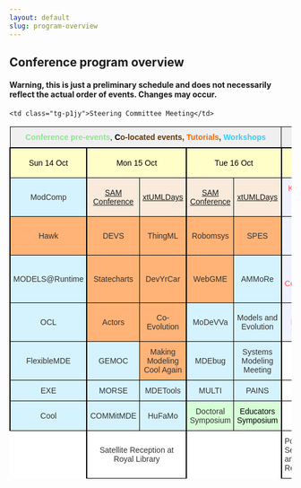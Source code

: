 ```yaml
---
layout: default
slug: program-overview
---
```

<div class="row">
 <div class="col-md-14" markdown="1">

## Conference program overview

#### Warning, this is just a preliminary schedule and does not necessarily reflect the actual order of events. Changes may occur. 

<style type="text/css">
.tg  {border-collapse:collapse;border-spacing:0;border-color:#ccc;}
.tg td{font-family:Arial, sans-serif;font-size:14px;padding:10px 5px;border-style:solid;border-width:1px;overflow:hidden;word-break:normal;border-color:#ccc;color:#333;background-color:#fff;}
.tg th{font-family:Arial, sans-serif;font-size:14px;font-weight:normal;padding:10px 5px;border-style:solid;border-width:1px;overflow:hidden;word-break:normal;border-color:#ccc;color:#333;background-color:#f0f0f0;}
.tg .tg-gpqd{font-weight:bold;background-color:#efefef;color:#ff534e;border-color:#000000;text-align:center}
.tg .tg-g26m{background-color:#d5f3ff;border-color:#000000;text-align:center}
.tg .tg-urx7{color:#000000;border-color:#000000;text-align:center}
.tg .tg-obcv{border-color:#000000;text-align:center; border-right: 2px solid black;}
.tg .tg-rkmt{background-color:#fffdc8;color:#000000;border-color:#000000;text-align:center; border-right: 2px solid black; border-top: 2px solid black; border-left: 2px solid black;}
.tg .tg-h01i{background-color:#d5f3ff;color:#333333;border-color:#000000;text-align:center}
.tg .tg-wg6e{background-color:#f9eadb;color:#986536;border-color:#000000;text-align:center}
.tg .tg-p1jy{background-color:#f1f2ff;color:#ff534e;border-color:#000000;text-align:center; border-right: 2px solid black;}
.tg .tg-tazt{background-color:#ffb377;color:#333333;border-color:#000000;text-align:center}
.tg .tg-hpnp{background-color:#ffb377;border-color:#000000;text-align:center}
.tg .tg-m3ne{background-color:#d7ffd7;border-color:#000000;text-align:center}

.tg .tg-tutorials{background-color:#ffb377;border-color:#000000;text-align:center;border-right: 2px solid black;}
.tg .tg-workshops{background-color:#d5f3ff;border-color:#000000;text-align:center; border-right: 2px solid black;}
.tg .tg-colocated{background-color:#f9eadb;color:#986536;border-color:#000000;text-align:center;border-right: 2px solid black;}
.tg .tg-preevents{background-color:#d7ffd7;color:#000000;border-color:#000000;text-align:center;border-right: 2px solid black;}
.tg .tg-mon-tutorials{background-color:#ffb377;border-color:#000000;text-align:center;border-right: 2px solid black; border-left: 2px solid black;}
.tg .tg-mon-workshops{background-color:#d5f3ff;border-color:#000000;text-align:center;border-right: 2px solid black; border-left: 2px solid black;}


</style>
<table class="tg">
  <tr>
    <th class="tg-urx7" colspan="5"><span style="font-weight:bold;color:rgb(139, 232, 138)">Conference pre-events</span>, <span style="font-weight:bold"> C</span><span style="font-weight:bold;color:rgb(100, 52, 3)">o-located events, </span><span style="font-weight:bold;color:rgb(245, 107, 0)">Tutorials</span><span style="font-weight:bold;color:rgb(100, 52, 3)">, </span><span style="font-weight:bold;color:rgb(52, 205, 249)">Workshops</span><br></th>
    <th class="tg-gpqd" colspan="3">Main conference</th>
  </tr>
  <tr>
    <td class="tg-rkmt">Sun 14 Oct</td>
    <td class="tg-rkmt" colspan="2">Mon 15 Oct</td>
    <td class="tg-rkmt" colspan="2">Tue 16 Oct</td>
    <td class="tg-rkmt">Wed 17 Oct</td>
    <td class="tg-rkmt">Thu 18 Oct</td>
    <td class="tg-rkmt">Fri 19 Oct</td>
  </tr>
  <tr>
    <td class="tg-mon-workshops">ModComp</td>
    <td class="tg-wg6e"><a href="http://sdl-forum.org/Events/SAM2018/index.htm">SAM Conference</a></td>
    <td class="tg-colocated"><a href="https://xtuml.org/xtuml-days-2018-copenhagen/">xtUMLDays</a></td>
    <td class="tg-wg6e"><a href="http://sdl-forum.org/Events/SAM2018/index.htm">SAM Conference</a></td>
    <td class="tg-colocated"><a href="https://xtuml.org/xtuml-days-2018-copenhagen/">xtUMLDays</a></td>
    <td class="tg-p1jy">Keynote - <a href="https://modelsconf2018.github.io/program/keynotes/">Silvja Seres</a></td>
    <td class="tg-p1jy">Keynote - <a href="https://modelsconf2018.github.io/program/keynotes/">Matjin Wisse</a></td>
    <td class="tg-p1jy">Main Conference</td>
  </tr>
  <tr>
    <td class="tg-mon-tutorials">Hawk</td>
    <td class="tg-hpnp">DEVS</td>
    <td class="tg-tutorials">ThingML</td>
    <td class="tg-hpnp">Robomsys</td>
    <td class="tg-tutorials">SPES</td>
    <td class="tg-p1jy">Industry Day</td>
    <td class="tg-p1jy">Main Conference<br></td>
    <td class="tg-p1jy">Student Competition Awards</td>
  </tr>
  <tr>
    <td class="tg-mon-workshops">MODELS@Runtime</td>
    <td class="tg-hpnp">Statecharts</td>
    <td class="tg-tutorials">DevYrCar</td>
    <td class="tg-hpnp">WebGME</td>
    <td class="tg-workshops">AMMoRe</td>
    <td class="tg-p1jy">Main Conference</td>
    <td class="tg-p1jy">Practice and Innovation Track</td>
    <td class="tg-p1jy">Keynote - <a href="https://modelsconf2018.github.io/program/keynotes/">James R. Cordy</a></td>
  </tr>
  <tr>
    <td class="tg-mon-workshops">OCL</td>
    <td class="tg-hpnp">Actors</td>
    <td class="tg-tutorials">Co-Evolution</td>
    <td class="tg-g26m">MoDeVVa</td>
    <td class="tg-workshops">Models and Evolution</td>
    <td class="tg-p1jy">SoSyM Editorial Meeting</td>
    <td class="tg-p1jy"></td>
    
    <td class="tg-p1jy">Steering Committee Meeting</td>
  </tr>
  <tr>
    <td class="tg-mon-workshops">FlexibleMDE</td>
    <td class="tg-g26m">GEMOC</td>
    <td class="tg-tutorials">Making Modeling Cool Again</td>
    <td class="tg-g26m">MDEbug</td>
    <td class="tg-workshops">Systems Modeling Meeting</td>
    <td class="tg-obcv"></td>
    <td class="tg-obcv"></td>
    <td class="tg-obcv"></td>
  </tr>
  <tr>
    <td class="tg-mon-workshops">EXE</td>
    <td class="tg-g26m">MORSE<br></td>
    <td class="tg-workshops">MDETools</td>
    <td class="tg-g26m">MULTI</td>
    <td class="tg-workshops">PAINS</td>
    <td class="tg-obcv"></td>
    <td class="tg-obcv"></td>
    <td class="tg-obcv"></td>
  </tr>
  <tr>
    <td class="tg-mon-workshops">Cool</td>
    <td class="tg-g26m">COMMitMDE</td>
    <td class="tg-workshops">HuFaMo</td>
    <td class="tg-m3ne">Doctoral Symposium</td>
    <td class="tg-preevents">Educators Symposium</td>
    <td class="tg-obcv"></td>
    <td class="tg-obcv"></td>
    <td class="tg-obcv"></td>
    
  </tr>
  <tr>
    <td style="border: 1px solid white; border-right: 2px solid black"></td>

   <td colspan="2" class="tg-obcv">Satellite Reception at Royal Library</td>
   <td colspan="2" style="border: 1px solid white"></td>
   <td style= "border-left: 2px solid black; border-bottom: 1px black solid" >Poster Session and Reception</td>
   <td style= "border-left: 2px solid black; border-right: 2px solid black; border-bottom: 1px black solid" >Banquet at the Opera</td>
   
   </tr> 
</table>

</div>
</div>
